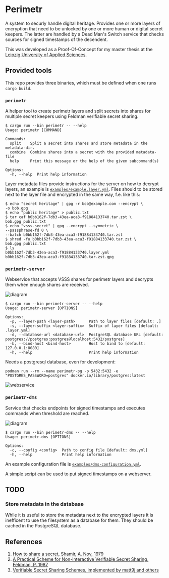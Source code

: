 # Perimetr

A system to securly handle digital heritage. Provides one or more layers of encryption that need to be unlocked by one or more human or digital secret keepers. The latter are handled by a Dead Man's Switch service that checks sources for signed timestamps of the decendent.

This was developed as a Proof-Of-Concept for my master thesis at the [Leipzig University of Applied Sciences](https://www.htwk-leipzig.de/en/htwk-leipzig/).

## Provided tools

This repo provides three binaries, which must be defined when one runs `cargo build`.

### `perimetr`

A helper tool to create perimetr layers and split secrets into shares for multiple secret keepers using Feldman verifiable secret sharing.

```
$ cargo run --bin perimetr -- --help
Usage: perimetr [COMMAND]

Commands:
  split    Split a secret into shares and store metadata in the metadata-dir.
  combine  Combine shares into a secret with the provided metadata-file
  help     Print this message or the help of the given subcommand(s)

Options:
  -h, --help  Print help information
```

Layer metadata files provide instructions for the server on how to decrypt layers, an example is [`examples/example.layer.yml`](examples/example.layer.yml). Files should to be stored next to the layer file and encrypted in the same way, f.e. like this:
```
$ echo "secret heritage" | gpg -r bob@example.com --encrypt \
-o bob.gpg
$ echo "public heritage" > public.txt
$ tar caf b0bb162f-7db3-43ea-aca3-f91884133740.tar.zst \
bob.gpg public.txt
$ echo "vsss-secret" | gpg --encrypt --symmetric \
--passphrase-fd 0 \
--batch b0bb162f-7db3-43ea-aca3-f91884133740.tar.zst
$ shred -fu b0bb162f-7db3-43ea-aca3-f91884133740.tar.zst \
bob.gpg public.txt
$ ls
b0bb162f-7db3-43ea-aca3-f91884133740.layer.yml
b0bb162f-7db3-43ea-aca3-f91884133740.tar.zst.gpg
```

### `perimetr-server`

Webservice that accepts VSSS shares for perimetr layers and decrypts them when enough shares are received.

![diagram](.images/perimetr.drawio.svg)

```
$ cargo run --bin perimetr-server -- --help
Usage: perimetr-server [OPTIONS]

Options:
  -p, --layer-path <layer-path>      Path to layer files [default: .]
  -s, --layer-suffix <layer-suffix>  Suffix of layer files [default: .layer.yml]
  -d, --database-url <database-url>  PostgreSQL database URL [default: postgres://postgres:postgres@localhost:5432/postgres]
  -b, --bind-host <bind-host>        Host to bind to [default: 127.0.0.1:8080]
  -h, --help                         Print help information
```

Needs a postgresql database, even for development:
```
podman run --rm --name perimetr-pg -p 5432:5432 -e "POSTGRES_PASSWORD=postgres" docker.io/library/postgres:latest
```

![webservice](.images/webservice.png)

### `perimetr-dms`

Service that checks endpoints for signed timestamps and executes commands when threshold are reached.

![diagram](.images/dms.drawio.svg)

```
$ cargo run --bin perimetr-dms -- --help
Usage: perimetr-dms [OPTIONS]

Options:
  -c, --config <config>  Path to config file [default: dms.yml]
  -h, --help             Print help information
```

An example configuration file is [`examples/dms-configuration.yml`](examples/dms-configuration.yml).

A [simple script](scripts/dms-sign.sh) can be used to put signed timestamps on a webserver.

## TODO

### Store metadata in the database

While it is useful to store the metadata next to the encrypted layers it is inefficent to use the filesystem as a database for them. They should be cached in the PostgreSQL database.

## References

1. [How to share a secret, Shamir, A. Nov, 1979](https://dl.acm.org/doi/pdf/10.1145/359168.359176)
2. [A Practical Scheme for Non-interactive Verifiable Secret Sharing, Feldman, P. 1987](https://www.cs.umd.edu/~gasarch/TOPICS/secretsharing/feldmanVSS.pdf)
3. [Verifiable Secret Sharing Schemes, implemented by matt9j and others](https://github.com/matt9j/vsss-rs)